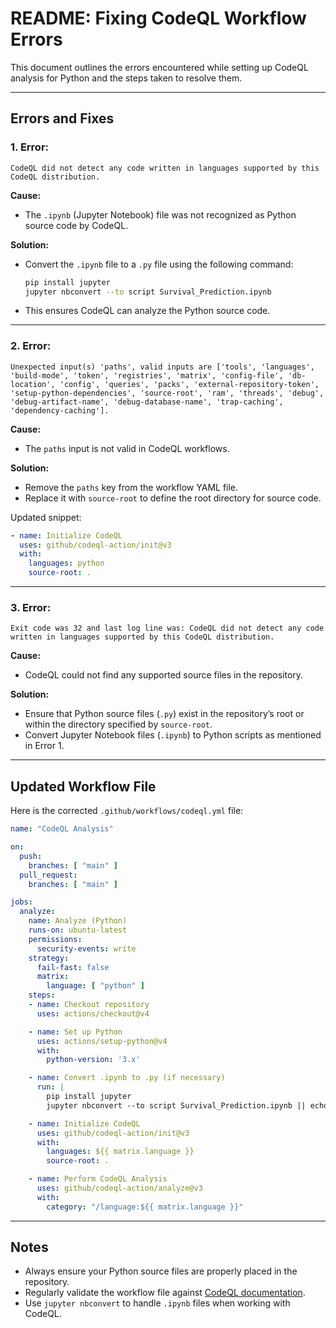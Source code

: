 # README: Fixing CodeQL Workflow Errors

This document outlines the errors encountered while setting up CodeQL analysis for Python and the steps taken to resolve them.

---

## Errors and Fixes

### 1. **Error:**
```text
CodeQL did not detect any code written in languages supported by this CodeQL distribution.
```
**Cause:**
- The `.ipynb` (Jupyter Notebook) file was not recognized as Python source code by CodeQL.

**Solution:**
- Convert the `.ipynb` file to a `.py` file using the following command:
  ```bash
  pip install jupyter
  jupyter nbconvert --to script Survival_Prediction.ipynb
  ```
- This ensures CodeQL can analyze the Python source code.

---

### 2. **Error:**
```text
Unexpected input(s) 'paths', valid inputs are ['tools', 'languages', 'build-mode', 'token', 'registries', 'matrix', 'config-file', 'db-location', 'config', 'queries', 'packs', 'external-repository-token', 'setup-python-dependencies', 'source-root', 'ram', 'threads', 'debug', 'debug-artifact-name', 'debug-database-name', 'trap-caching', 'dependency-caching'].
```
**Cause:**
- The `paths` input is not valid in CodeQL workflows.

**Solution:**
- Remove the `paths` key from the workflow YAML file.
- Replace it with `source-root` to define the root directory for source code.

Updated snippet:
```yaml
- name: Initialize CodeQL
  uses: github/codeql-action/init@v3
  with:
    languages: python
    source-root: .
```

---

### 3. **Error:**
```text
Exit code was 32 and last log line was: CodeQL did not detect any code written in languages supported by this CodeQL distribution.
```
**Cause:**
- CodeQL could not find any supported source files in the repository.

**Solution:**
- Ensure that Python source files (`.py`) exist in the repository’s root or within the directory specified by `source-root`.
- Convert Jupyter Notebook files (`.ipynb`) to Python scripts as mentioned in Error 1.

---

## Updated Workflow File
Here is the corrected `.github/workflows/codeql.yml` file:

```yaml
name: "CodeQL Analysis"

on:
  push:
    branches: [ "main" ]
  pull_request:
    branches: [ "main" ]

jobs:
  analyze:
    name: Analyze (Python)
    runs-on: ubuntu-latest
    permissions:
      security-events: write
    strategy:
      fail-fast: false
      matrix:
        language: [ "python" ]
    steps:
    - name: Checkout repository
      uses: actions/checkout@v4

    - name: Set up Python
      uses: actions/setup-python@v4
      with:
        python-version: '3.x'

    - name: Convert .ipynb to .py (if necessary)
      run: |
        pip install jupyter
        jupyter nbconvert --to script Survival_Prediction.ipynb || echo "No conversion needed"

    - name: Initialize CodeQL
      uses: github/codeql-action/init@v3
      with:
        languages: ${{ matrix.language }}
        source-root: .

    - name: Perform CodeQL Analysis
      uses: github/codeql-action/analyze@v3
      with:
        category: "/language:${{ matrix.language }}"
```

---

## Notes
- Always ensure your Python source files are properly placed in the repository.
- Regularly validate the workflow file against [CodeQL documentation](https://docs.github.com/en/code-security/code-scanning/using-codeql/codeql-workflow-syntax).
- Use `jupyter nbconvert` to handle `.ipynb` files when working with CodeQL.

